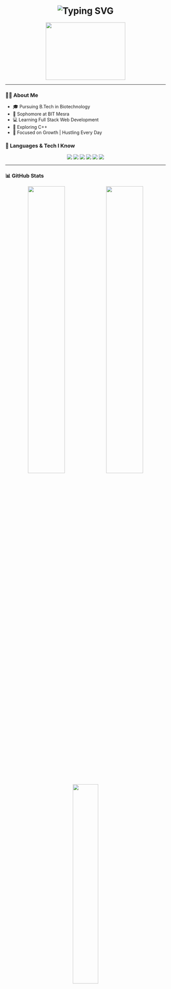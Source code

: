<h1 align="center">
  <img src="https://readme-typing-svg.demolab.com?font=Fira+Code&size=28&pause=1000&color=00F7FF&center=true&vCenter=true&width=435&lines=Yo!+I'm+ADITYA+%F0%9F%92%BB;Web+Dev+%7C+C%2B%2B+%7C+GATE+CSE+2026+%7C+Learner" alt="Typing SVG" />
</h1>

<p align="center">
  <img src="https://media.giphy.com/media/Y4ak9Ki2GZCbJxAnJD/giphy.gif" width="250" height="180" />
</p>

---

### 👨‍💻 About Me

- 🎓 Pursuing B.Tech in Biotechnology  
- 🧪 Sophomore at BIT Mesra  
- 💻 Learning Full Stack Web Development  
- 🧠 Exploring C++ 
- 💪 Focused on Growth | Hustling Every Day  

### 🧠 Languages & Tech I Know

<div align="center">
  <img src="https://img.shields.io/badge/C-blue?style=for-the-badge&logo=c&logoColor=white" />
  <img src="https://img.shields.io/badge/C++-00599C?style=for-the-badge&logo=c%2B%2B&logoColor=white" />
  <img src="https://img.shields.io/badge/HTML5-E34F26?style=for-the-badge&logo=html5&logoColor=white" />
  <img src="https://img.shields.io/badge/CSS3-1572B6?style=for-the-badge&logo=css3&logoColor=white" />
  <img src="https://img.shields.io/badge/Git-F05032?style=for-the-badge&logo=git&logoColor=white" />
  <img src="https://img.shields.io/badge/GitHub-181717?style=for-the-badge&logo=github&logoColor=white" />
</div>

---

### 📊 GitHub Stats

<div align="center">
  <img src="https://github-readme-stats.vercel.app/api?username=Aditya140205&show_icons=true&theme=tokyonight&hide_border=true" width="48%" />
  <img src="https://github-readme-streak-stats.herokuapp.com/?user=Aditya140205&theme=tokyonight&hide_border=true" width="48%" />
</div>

<div align="center">
  <img src="https://github-readme-stats.vercel.app/api/top-langs/?username=Aditya140205&layout=compact&theme=tokyonight&hide_border=true" width="40%" />
</div>

---

### 🌐 Connect With Me

<p align="center">
  <a href="https://www.linkedin.com/in/aditya-singh-0164b9252/" target="_blank">
    <img src="https://img.shields.io/badge/LinkedIn-Aditya-blue?style=for-the-badge&logo=linkedin" />
  </a>
  <a href="https://leetcode.com/u/Aadi1402/" target="_blank">
    <img src="https://img.shields.io/badge/LeetCode-Aadi1402-orange?style=for-the-badge&logo=leetcode" />
  </a>
  <a href="https://codeforces.com/profile/aditya1402.singh" target="_blank">
    <img src="https://img.shields.io/badge/Codeforces-aditya1402.singh-blue?style=for-the-badge&logo=codeforces" />
  </a>
  <a href="https://github.com/Aditya140205" target="_blank">
    <img src="https://img.shields.io/badge/GitHub-Aditya140205-black?style=for-the-badge&logo=github" />
  </a>
</p>

---

### 🔍 Currently Learning

- HTML, CSS (Frontend Design)
- C++ Programming & Basics of DSA
- Git & GitHub for Version Control
- Problem Solving on LeetCode

---

### 🧰 Tools I Use

- Git, GitHub, VS Code
- Chrome DevTools, Figma (UI Design)
- Notion, Google Keep (For Notes)

---

### 🌍 Languages I Speak

- English  
- Hindi  

---

### 💬 Why I Code

> *“I code because I genuinely enjoy building things, solving problems, and seeing my ideas come to life on screen. It’s more exciting than any textbook — it feels like creation.”*

---


<p align="center">
  ✨ Crafted with passion by <strong>ADITYA</strong> | Building & Learning Every Day 💡
</p>
